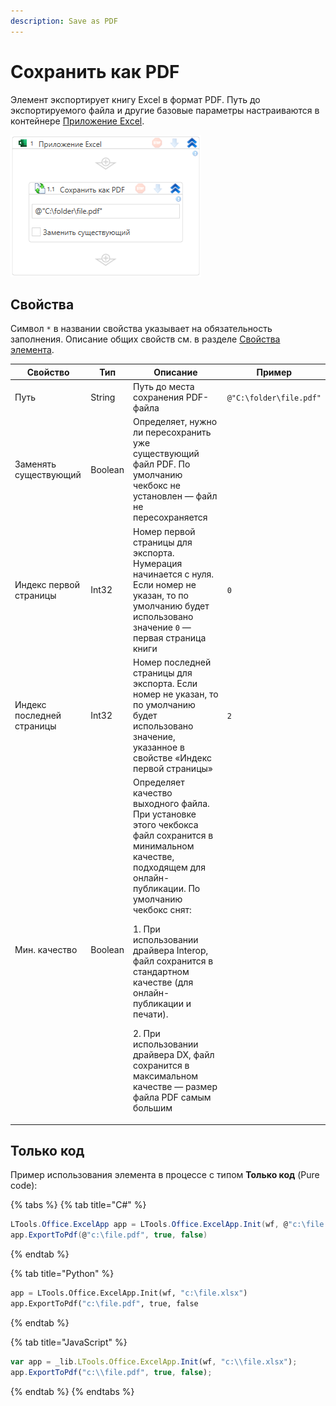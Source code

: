 ```yaml
---
description: Save as PDF
---
```


# Сохранить как PDF

Элемент экспортирует книгу Excel в формат PDF. Путь до экспортируемого файла и другие базовые параметры настраиваются в контейнере [Приложение Excel](https://docs.primo-rpa.ru/primo-rpa/g_elements/el_basic/els_excel/el_excel_app). 

![](<../../../.gitbook/assets1/WFExcelToPdf.png>)


## Свойства
Символ `*` в названии свойства указывает на обязательность заполнения. Описание общих свойств см. в разделе [Свойства элемента](https://docs.primo-rpa.ru/primo-rpa/primo-studio/process/elements#svoistva-elementa).

| Свойство                  | Тип     | Описание                                                                                                                                     | Пример    |
| ------------------------- | ------- | -------------------------------------------------------------------------------------------------------------------------------------------- | --------- |
| Путь                      | String  | Путь до места сохранения PDF-файла                                                                                                           | `@"С:\folder\file.pdf"` |
| Заменять существующий     | Boolean | Определяет, нужно ли пересохранить уже существующий файл PDF. По умолчанию чекбокс не установлен — файл не пересохраняется                   |  |
| Индекс первой страницы    | Int32   | Номер первой страницы для экспорта. Нумерация начинается с нуля. Если номер не указан, то по умолчанию будет использовано значение `0` — первая страница книги | `0` |
| Индекс последней страницы | Int32   | Номер последней страницы для экспорта. Если номер не указан, то по умолчанию будет использовано значение, указанное в свойстве «Индекс первой страницы»  | `2` |
| Мин. качество             | Boolean | Определяет качество выходного файла. При установке этого чекбокса файл сохранится в минимальном качестве, подходящем для онлайн-публикации. По умолчанию чекбокс снят: <p> 1. При использовании драйвера Interop, файл сохранится в стандартном качестве (для онлайн-публикации и печати).</p> <p> 2. При использовании драйвера DX, файл сохранится в максимальном качестве — размер файла PDF самым большим </p>|  |


## Только код
Пример использования элемента в процессе с типом **Только код** (Pure code):

{% tabs %}
{% tab title="C#" %}
```csharp
LTools.Office.ExcelApp app = LTools.Office.ExcelApp.Init(wf, @"c:\file.xlsx");
app.ExportToPdf(@"c:\file.pdf", true, false)
```
{% endtab %}

{% tab title="Python" %}
```python
app = LTools.Office.ExcelApp.Init(wf, "c:\file.xlsx")
app.ExportToPdf("c:\file.pdf", true, false
```
{% endtab %}

{% tab title="JavaScript" %}
```javascript
var app = _lib.LTools.Office.ExcelApp.Init(wf, "c:\\file.xlsx");
app.ExportToPdf("c:\\file.pdf", true, false);
```
{% endtab %}
{% endtabs %}

